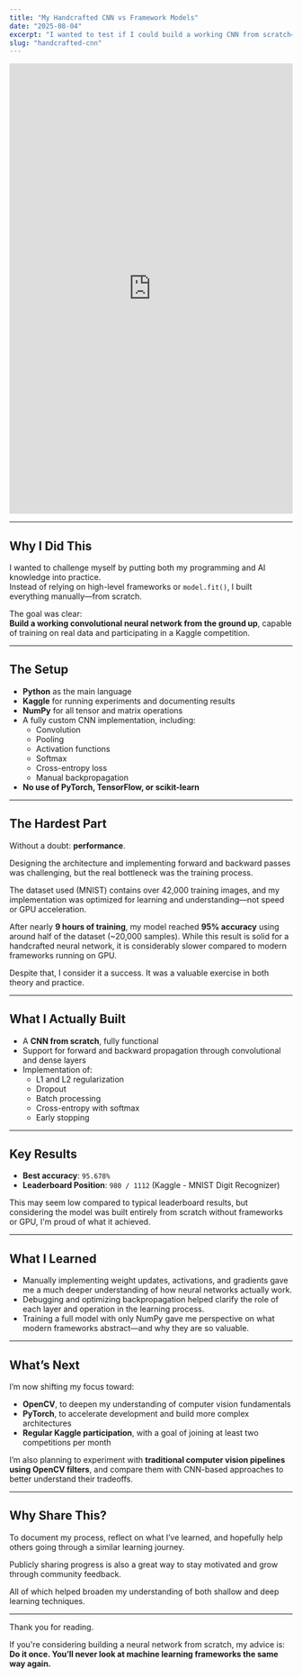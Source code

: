 ```yaml
---
title: "My Handcrafted CNN vs Framework Models"
date: "2025-08-04"
excerpt: "I wanted to test if I could build a working CNN from scratch—one that could at least outperform the bottom half of a Kaggle leaderboard."
slug: "handcrafted-cnn"
---
```


<iframe src="https://www.kaggle.com/embed/jpvargas/handcrafted-cnn-learning-deep-learning-hard-way?kernelSessionId=253562111" height="800" style="margin: 0 auto; width: 100%; max-width: 950px;" frameborder="0" scrolling="auto" title="Handcrafted CNN: Learning Deep Learning Hard Way"></iframe>

---

## Why I Did This

I wanted to challenge myself by putting both my programming and AI knowledge into practice.  
Instead of relying on high-level frameworks or `model.fit()`, I built everything manually—from scratch.

The goal was clear:  
**Build a working convolutional neural network from the ground up**, capable of training on real data and participating in a Kaggle competition.

---

## The Setup

- **Python** as the main language  
- **Kaggle** for running experiments and documenting results  
- **NumPy** for all tensor and matrix operations  
- A fully custom CNN implementation, including:
  - Convolution
  - Pooling
  - Activation functions
  - Softmax
  - Cross-entropy loss
  - Manual backpropagation  
- **No use of PyTorch, TensorFlow, or scikit-learn**

---

## The Hardest Part

Without a doubt: **performance**.

Designing the architecture and implementing forward and backward passes was challenging, but the real bottleneck was the training process.

The dataset used (MNIST) contains over 42,000 training images, and my implementation was optimized for learning and understanding—not speed or GPU acceleration.

After nearly **9 hours of training**, my model reached **95% accuracy** using around half of the dataset (~20,000 samples). While this result is solid for a handcrafted neural network, it is considerably slower compared to modern frameworks running on GPU.

Despite that, I consider it a success. It was a valuable exercise in both theory and practice.

---

## What I Actually Built

- A **CNN from scratch**, fully functional
- Support for forward and backward propagation through convolutional and dense layers
- Implementation of:
  - L1 and L2 regularization
  - Dropout
  - Batch processing
  - Cross-entropy with softmax
  - Early stopping

---

## Key Results

- **Best accuracy**: `95.678%`  
- **Leaderboard Position**: `980 / 1112` (Kaggle - MNIST Digit Recognizer)

This may seem low compared to typical leaderboard results, but considering the model was built entirely from scratch without frameworks or GPU, I'm proud of what it achieved.

---

## What I Learned

- Manually implementing weight updates, activations, and gradients gave me a much deeper understanding of how neural networks actually work.
- Debugging and optimizing backpropagation helped clarify the role of each layer and operation in the learning process.
- Training a full model with only NumPy gave me perspective on what modern frameworks abstract—and why they are so valuable.

---

## What’s Next

I’m now shifting my focus toward:

- **OpenCV**, to deepen my understanding of computer vision fundamentals  
- **PyTorch**, to accelerate development and build more complex architectures  
- **Regular Kaggle participation**, with a goal of joining at least two competitions per month  

I’m also planning to experiment with **traditional computer vision pipelines using OpenCV filters**, and compare them with CNN-based approaches to better understand their tradeoffs.

---

## Why Share This?

To document my process, reflect on what I’ve learned, and hopefully help others going through a similar learning journey.

Publicly sharing progress is also a great way to stay motivated and grow through community feedback.

All of which helped broaden my understanding of both shallow and deep learning techniques.

---

Thank you for reading.

If you're considering building a neural network from scratch, my advice is:  
**Do it once. You’ll never look at machine learning frameworks the same way again.**

